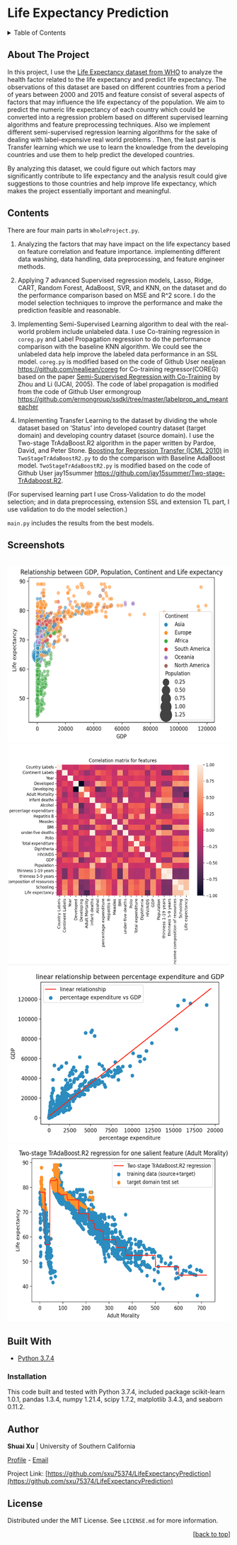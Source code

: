 <div id="top"></div>

# Life Expectancy Prediction


<!-- TABLE OF CONTENTS -->
<details>
  <summary>Table of Contents</summary>
  <ol>
    <li><a href="#about-the-project">About The Project</a></li>
    <li><a href="#contents">Contents</a></li>
    <li><a href="#screenshots">Screenshots</a></li>
    <li><a href="#built-with">Built With</a></li>
      <ul>
          <li><a href="#installation">Installation</a></li>
      </ul>
    <li><a href="#author">Author</a></li>
    <li><a href="#license">License</a></li>
  </ol>
</details>

## About The Project

In this project, I use the [Life Expectancy dataset from WHO](https://www.kaggle.com/kumarajarshi/life-expectancy-who) to analyze the health factor related to the life expectancy and predict life expectancy. The observations of this dataset are based on different countries from a period of years between 2000 and 2015 and feature consist of several aspects of factors that may influence the life expectancy of the population. We aim to predict the numeric life expectancy of each country which could be converted into a regression problem based on different supervised learning algorithms and feature preprocessing techniques. Also we implement different semi-supervised regression learning algorithms for the sake of dealing with label-expensive real world problems <!--引用算法和论文-->. Then, the last part is Transfer learning which we use to learn the knowledge from the developing countries and use them to help predict the developed countries.

By analyzing this dataset, we could figure out which factors may significantly contribute to life expectancy and the analysis result could give suggestions to those countries and help improve life expectancy, which makes the project essentially important and meaningful.

## Contents
There are four main parts in `WholeProject.py`. 

1. Analyzing the factors that may have impact on the life expectancy based on feature correlation and feature importance. implementing different data washing, data handling, data preprocessing, and feature engineer methods.

2. Applying 7 advanced Supervised regression models, Lasso, Ridge, CART, Random Forest, AdaBoost, SVR, and KNN, on the dataset and do the performance comparison based on MSE and R^2 score. I do the model selection techniques to improve the performance and make the prediction feasible and reasonable.
 
3.  Implementing Semi-Supervised Learning algorithm to deal with the real-world problem include unlabeled data. I use Co-training regression in `coreg.py` and Label Propagation regression to do the performance comparison with the baseline KNN algorithm. We could see the unlabeled data help improve the labeled data performance in an SSL model.  `coreg.py` is modified based on the code of Github User nealjean https://github.com/nealjean/coreg for Co-training regressor(COREG)
based on the paper [Semi-Supervised Regression with Co-Training](http://dl.acm.org/citation.cfm?id=1642439) by Zhou and Li (IJCAI, 2005). The code of label propagation is modified from the code of Github User ermongroup https://github.com/ermongroup/ssdkl/tree/master/labelprop_and_meanteacher

4. Implementing Transfer Learning to the dataset by dividing the whole dataset based on ‘Status’ into developed country dataset (target domain) and developing country dataset (source domain). I use the Two-stage TrAdaBoost.R2 algorithm in the paper written by Pardoe, David, and Peter Stone. [Boosting for Regression Transfer (ICML 2010)](https://www.cs.utexas.edu/~dpardoe/papers/ICML10.pdf) in `TwoStageTrAdaBoostR2.py` to do the comparison with Baseline AdaBoost model. `TwoStageTrAdaBoostR2.py` is modified based on the code of Github User jay15summer https://github.com/jay15summer/Two-stage-TrAdaboost.R2.
 
(For supervised learning part I use Cross-Validation to do the model selection; and in data preprocessing, extension SSL and extension TL part, I use validation to do the model selection.)

`main.py` includes the results from the best models.

## Screenshots
<br />
<div align="center">
  <img src="screenshots/screenshot1.png" alt="screenshot1" width="570" height="400">
  <img src="screenshots/screenshot2.png" alt="screenshot2" width="500" height="500">
  <img src="screenshots/screenshot3.png" alt="screenshot3" width="530" height="400">
  <img src="screenshots/screenshot4.png" alt="screenshot4" width="570" height="400">
</div>


## Built With
- [Python 3.7.4](https://www.python.org/downloads/release/python-374/)


### Installation
This code built and tested with Python 3.7.4, included package scikit-learn 1.0.1, pandas 1.3.4, numpy 1.21.4, scipy 1.7.2, matplotlib 3.4.3, and seaborn 0.11.2.


<!--## further improvement-->


## Author

**Shuai Xu** | University of Southern California

[Profile](https://github.com/sxu75374) - <a href="mailto:imshuaixu@gmail.com?subject=Nice to meet you!&body=Hi Shuai!">Email</a>

Project Link: [https://github.com/sxu75374/LifeExpectancyPrediction](https://github.com/sxu75374/LifeExpectancyPrediction)

<!-- LICENSE -->
## License

Distributed under the MIT License. See `LICENSE.md` for more information.

<p align="right">[<a href="#top">back to top</a>]</p>
